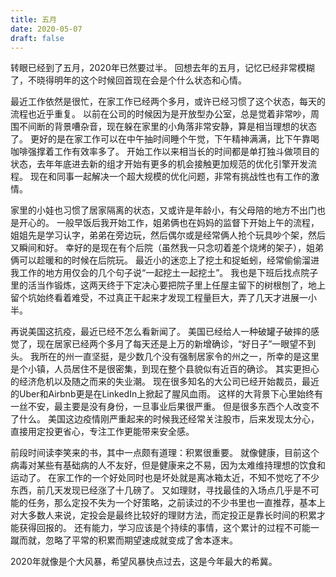 ```yaml
---
title: 五月
date: 2020-05-07
draft: false
---
```


转眼已经到了五月，2020年已然要过半。
回想去年的五月，记忆已经非常模糊了，不晓得明年的这个时候回首现在会是个什么状态和心情。

最近工作依然是很忙，在家工作已经两个多月，或许已经习惯了这个状态，每天的流程也近乎重复。
以前在公司的时候因为是开放型办公室，总是觉着非常吵，周围不间断的背景嘈杂音，现在躲在家里的小角落非常安静，算是相当理想的状态了。
更好的是在家工作可以在中午抽时间睡个午觉，下午精神满满，比下午靠喝咖啡强撑着工作有效率多了。
开始工作以来相当长的时间都是单打独斗做项目的状态，去年年底进去新的组才开始有更多的机会接触更加规范的优化引擎开发流程。
现在和同事一起解决一个超大规模的优化问题，非常有挑战性也有工作的激情。

家里的小娃也习惯了居家隔离的状态，又或许是年龄小，有父母陪的地方不出门也是开心的。
一般早饭后我开始工作，姐弟俩也在妈妈的监督下开始上午的流程，姐姐先是学习认字，弟弟在旁边玩，然后偶尔或是经常俩人抢个玩具吵个架，然后又瞬间和好。
幸好的是现在有个后院（虽然我一只念叨着差个烧烤的架子），姐弟俩可以趁暖和的时候在后院玩。
最近小的迷恋上了挖土和捉蚯蚓，经常偷偷溜进我工作的地方用仅会的几个句子说“一起挖土一起挖土”。
我也是下班后找点院子里的活当作锻炼，这两天终于下定决心要把院子里上任屋主留下的树根刨了，地上留个坑始终看着难受，不过真正干起来才发现工程量巨大，弄了几天才进展一小半。

再说美国这抗疫，最近已经不怎么看新闻了。
美国已经给人一种破罐子破摔的感觉了，现在居家已经两个多月了每天还是上万的新增确诊，“好日子”一眼望不到头。
我所在的州一直坚挺，是少数几个没有强制居家令的州之一，所幸的是这里是个小镇，人员居住不是很密集，到现在整个县貌似有近百的确诊。
其实更担心的经济危机以及随之而来的失业潮。
现在很多知名的大公司已经开始裁员，最近的Uber和Airbnb更是在LinkedIn上掀起了腥风血雨。
这样的大背景下心里始终有一丝不安，最主要是没有身份，一旦事业后果很严重。
但是很多东西个人改变不了什么。
美国这边疫情刚严重起来的时候我还经常关注股市，后来发现太分心，直接用定投更省心，专注工作更能带来安全感。

前段时间读李笑来的书，其中一点颇有道理：积累很重要。
就像健康，目前这个病毒对某些有基础病的人不友好，但是健康来之不易，因为太难维持理想的饮食和运动了。
在家工作的一个好处同时也是坏处就是离冰箱太近，不知不觉吃了不少东西，前几天发现已经涨了十几磅了。
又如理财，寻找最佳的入场点几乎是不可能的任务，那么定投不失为一个好策略，之前读过的不少书里也一直推荐，基本上对大多数人来说，定投会是最终比较好的理财方法，而定投正是靠长时间的积累才能获得回报的。
还有能力，学习应该是个持续的事情，这个累计的过程不可能一蹴而就，忽略了平常的积累而期望速成就变成了舍本逐末。

2020年就像是个大风暴，希望风暴快点过去，这是今年最大的希冀。
